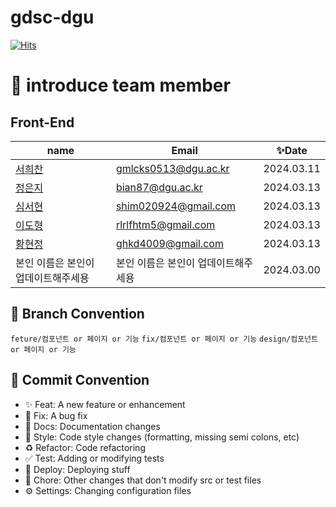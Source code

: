 # gdsc-dgu

[![Hits](https://hits.seeyoufarm.com/api/count/incr/badge.svg?url=https%3A%2F%2Fgithub.com%2FGDSC-DGU%2Fgdsc-dgu&count_bg=%23FFA300&title_bg=%23FFCA32&icon=&icon_color=%23E7E7E7&title=GDSC+DGU&edge_flat=true)](https://hits.seeyoufarm.com)



# 👋 introduce team member

## Front-End

| name                                    | Email                |  ✨Date                |
| --------------------------------------- | -------------------- | -------------------- |
| [서희찬](https://github.com/seochan99)  | gmlcks0513@dgu.ac.kr | 2024.03.11 |
| [정은지](https://github.com/bianbbc87)  | bian87@dgu.ac.kr | 2024.03.13 |
| [심서현](https://github.com/shimseohyun) | shim020924@gmail.com | 2024.03.13 |
| [이도형](https://github.com/puretension) |  rlrlfhtm5@gmail.com  | 2024.03.13 |
| [황현정](https://github.com/bunju20) | ghkd4009@gmail.com  | 2024.03.13 |
| 본인 이름은 본인이 업데이트해주세용 |  본인 이름은 본인이 업데이트해주세용  | 2024.03.00 |

## 🎯 Branch Convention

`feture/컴포넌트 or 페이지 or 기능`
`fix/컴포넌트 or 페이지 or 기능`
`design/컴포넌트 or 페이지 or 기능`

## 🎯 Commit Convention

- ✨ Feat: A new feature or enhancement
- 🐛 Fix: A bug fix
- 📝 Docs: Documentation changes
- 🎨 Style: Code style changes (formatting, missing semi colons, etc)
- ♻️ Refactor: Code refactoring
- ✅ Test: Adding or modifying tests
- 🚀 Deploy: Deploying stuff
- 🔧 Chore: Other changes that don't modify src or test files
- ⚙️ Settings: Changing configuration files
